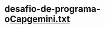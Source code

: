 # desafio-de-programa-o[Capgemini.txt](https://github.com/FGR050783/desafio-de-programa-o/files/8191460/Capgemini.txt)
